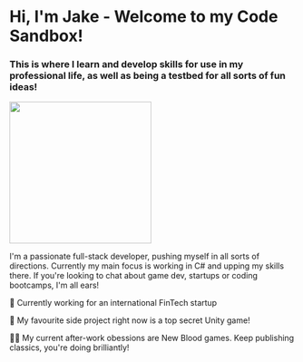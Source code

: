 # Hi, I'm Jake - Welcome to my Code Sandbox!

### This is where I learn and develop skills for use in my professional life, as well as being a testbed for all sorts of fun ideas!

<img src="https://i.giphy.com/media/du3J3cXyzhj75IOgvA/giphy.webp" width="250" height="250"></img>

I'm a passionate full-stack developer, pushing myself in all sorts of directions. Currently my main focus is working in C# and upping my skills there. If you're looking to chat about game dev, startups or coding bootcamps, I'm all ears!


:busts_in_silhouette: Currently working for an international FinTech startup

:eyes: My favourite side project right now is a top secret Unity game!

:mage_man: My current after-work obessions are New Blood games. Keep publishing classics, you're doing brilliantly!


<!--
**SilverLongjohns/SilverLongjohns** is a ✨ _special_ ✨ repository because its `README.md` (this file) appears on your GitHub profile.

Here are some ideas to get you started:

- 🔭 I’m currently working on ...
- 🌱 I’m currently learning ...
- 👯 I’m looking to collaborate on ...
- 🤔 I’m looking for help with ...
- 💬 Ask me about ...
- 📫 How to reach me: ...
- 😄 Pronouns: ...
- ⚡ Fun fact: ...
-->
